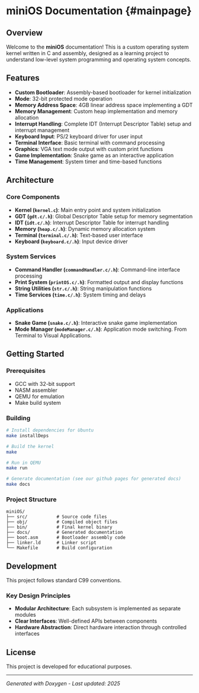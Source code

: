 # miniOS Documentation {#mainpage}

## Overview

Welcome to the **miniOS** documentation! This is a custom operating system kernel written in C and assembly, designed as a learning project to understand low-level system programming and operating system concepts.

## Features

-   **Custom Bootloader**: Assembly-based bootloader for kernel initialization
-   **Mode**: 32-bit protected mode operation
-   **Memory Address Space**: 4GB linear address space implementing a GDT
-   **Memory Management**: Custom heap implementation and memory allocation
-   **Interrupt Handling**: Complete IDT (Interrupt Descriptor Table) setup and interrupt management
-   **Keyboard Input**: PS/2 keyboard driver for user input
-   **Terminal Interface**: Basic terminal with command processing
-   **Graphics**: VGA text mode output with custom print functions
-   **Game Implementation**: Snake game as an interactive application
-   **Time Management**: System timer and time-based functions

## Architecture

### Core Components

-   **Kernel (`kernel.c`)**: Main entry point and system initialization
-   **GDT (`gdt.c/.h`)**: Global Descriptor Table setup for memory segmentation
-   **IDT (`idt.c/.h`)**: Interrupt Descriptor Table for interrupt handling
-   **Memory (`heap.c/.h`)**: Dynamic memory allocation system
-   **Terminal (`terminal.c/.h`)**: Text-based user interface
-   **Keyboard (`keyboard.c/.h`)**: Input device driver

### System Services

-   **Command Handler (`commandHandler.c/.h`)**: Command-line interface processing
-   **Print System (`printOS.c/.h`)**: Formatted output and display functions
-   **String Utilities (`str.c/.h`)**: String manipulation functions
-   **Time Services (`time.c/.h`)**: System timing and delays

### Applications

-   **Snake Game (`snake.c/.h`)**: Interactive snake game implementation
-   **Mode Manager (`modeManager.c/.h`)**: Application mode switching. From Terminal to Visual Applications.

## Getting Started

### Prerequisites

-   GCC with 32-bit support
-   NASM assembler
-   QEMU for emulation
-   Make build system

### Building

```bash
# Install dependencies for Ubuntu
make installDeps

# Build the kernel
make

# Run in QEMU
make run

# Generate documentation (see our github pages for generated docs)
make docs
```

### Project Structure

```
miniOS/
├── src/           # Source code files
├── obj/           # Compiled object files
├── bin/           # Final kernel binary
├── docs/          # Generated documentation
├── boot.asm       # Bootloader assembly code
├── linker.ld      # Linker script
└── Makefile       # Build configuration
```

## Development

This project follows standard C99 conventions.

### Key Design Principles

-   **Modular Architecture**: Each subsystem is implemented as separate modules
-   **Clear Interfaces**: Well-defined APIs between components
-   **Hardware Abstraction**: Direct hardware interaction through controlled interfaces

## License

This project is developed for educational purposes.

---

_Generated with Doxygen - Last updated: 2025_
